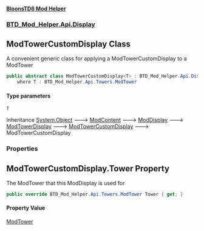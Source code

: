 #### [BloonsTD6 Mod Helper](index.md 'index')
### [BTD_Mod_Helper.Api.Display](index.md#BTD_Mod_Helper.Api.Display 'BTD_Mod_Helper.Api.Display')

## ModTowerCustomDisplay<T> Class

A convenient generic class for applying a ModTowerCustomDisplay to a ModTower

```csharp
public abstract class ModTowerCustomDisplay<T> : BTD_Mod_Helper.Api.Display.ModTowerCustomDisplay
    where T : BTD_Mod_Helper.Api.Towers.ModTower
```
#### Type parameters

<a name='BTD_Mod_Helper.Api.Display.ModTowerCustomDisplay_T_.T'></a>

`T`

Inheritance [System.Object](https://docs.microsoft.com/en-us/dotnet/api/System.Object 'System.Object') &#129106; [ModContent](BTD_Mod_Helper.Api.ModContent.md 'BTD_Mod_Helper.Api.ModContent') &#129106; [ModDisplay](BTD_Mod_Helper.Api.Display.ModDisplay.md 'BTD_Mod_Helper.Api.Display.ModDisplay') &#129106; [ModTowerDisplay](BTD_Mod_Helper.Api.Display.ModTowerDisplay.md 'BTD_Mod_Helper.Api.Display.ModTowerDisplay') &#129106; [ModTowerCustomDisplay](BTD_Mod_Helper.Api.Display.ModTowerCustomDisplay.md 'BTD_Mod_Helper.Api.Display.ModTowerCustomDisplay') &#129106; ModTowerCustomDisplay<T>
### Properties

<a name='BTD_Mod_Helper.Api.Display.ModTowerCustomDisplay_T_.Tower'></a>

## ModTowerCustomDisplay<T>.Tower Property

The ModTower that this ModDisplay is used for

```csharp
public override BTD_Mod_Helper.Api.Towers.ModTower Tower { get; }
```

#### Property Value
[ModTower](BTD_Mod_Helper.Api.Towers.ModTower.md 'BTD_Mod_Helper.Api.Towers.ModTower')
